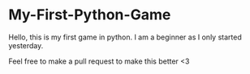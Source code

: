 # My-First-Python-Game
Hello, this is my first game in python. I am a beginner as I only started yesterday.

Feel free to make a pull request to make this better <3
